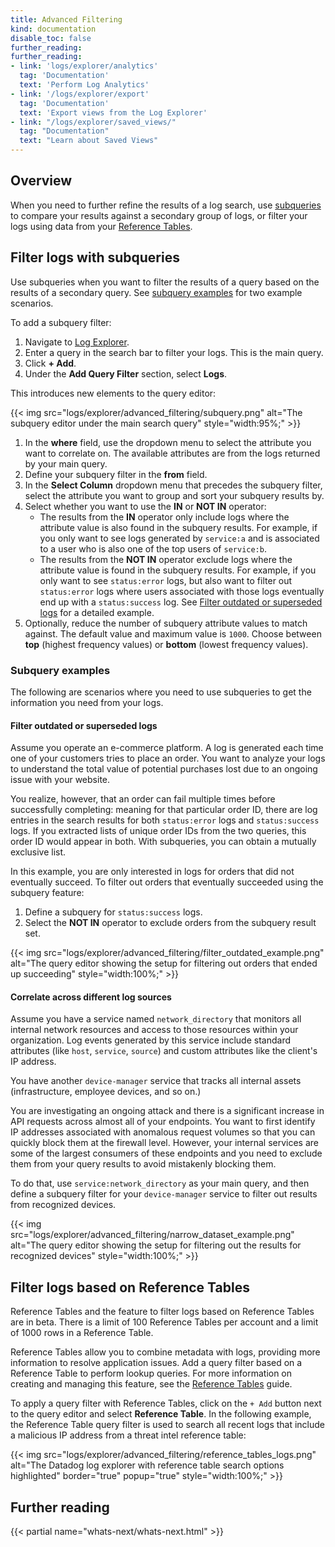 ```yaml
---
title: Advanced Filtering
kind: documentation
disable_toc: false
further_reading:
further_reading:
- link: 'logs/explorer/analytics'
  tag: 'Documentation'
  text: 'Perform Log Analytics'
- link: '/logs/explorer/export'
  tag: 'Documentation'
  text: 'Export views from the Log Explorer'
- link: "/logs/explorer/saved_views/"
  tag: "Documentation"
  text: "Learn about Saved Views"
---
```


## Overview

When you need to further refine the results of a log search, use [subqueries](#filter-logs-with-subqueries) to compare your results against a secondary group of logs, or filter your logs using data from your [Reference Tables](#filter-logs-based-on-reference-tables).

## Filter logs with subqueries

Use subqueries when you want to filter the results of a query based on the results of a secondary query. See [subquery examples](#subquery-examples) for two example scenarios.

To add a subquery filter:

1. Navigate to [Log Explorer][1].
1. Enter a query in the search bar to filter your logs. This is the main query.
1. Click **+ Add**.
1. Under the **Add Query Filter** section, select **Logs**.

This introduces new elements to the query editor:

{{< img src="logs/explorer/advanced_filtering/subquery.png" alt="The subquery editor under the main search query" style="width:95%;" >}}

1. In the **where** field, use the dropdown menu to select the attribute you want to correlate on. The available attributes are from the logs returned by your main query.
1. Define your subquery filter in the **from** field.
1. In the **Select Column** dropdown menu that precedes the subquery filter, select the attribute you want to group and sort your subquery results by.  
1. Select whether you want to use the **IN** or **NOT IN** operator:  
    - The results from the **IN** operator only include logs where the attribute value is also found in the subquery results. For example, if you only want to see logs generated by `service:a` and is associated to a user who is also one of the top users of `service:b`.  
    - The results from the **NOT IN** operator exclude logs where the attribute value is found in the subquery results. For example, if you only want to see `status:error` logs, but also want to filter out `status:error` logs where users associated with those logs eventually end up with a `status:success` log. See [Filter outdated or superseded logs](#filter-outdated-or-superseded-logs) for a detailed example.  
1. Optionally, reduce the number of subquery attribute values to match against. The default value and maximum value is `1000`. Choose between **top** (highest frequency values) or **bottom** (lowest frequency values).

### Subquery examples

The following are scenarios where you need to use subqueries to get the information you need from your logs.

#### Filter outdated or superseded logs

Assume you operate an e-commerce platform. A log is generated each time one of your customers tries to place an order. You want to analyze your logs to understand the total value of potential purchases lost due to an ongoing issue with your website.

You realize, however, that an order can fail multiple times before successfully completing: meaning for that particular order ID, there are log entries in the search results for both `status:error` logs and `status:success` logs. If you extracted lists of unique order IDs from the two queries, this order ID would appear in both. With subqueries, you can obtain a mutually exclusive list.

In this example, you are only interested in logs for orders that did not eventually succeed. To filter out orders that eventually succeeded using the subquery feature:

1. Define a subquery for `status:success` logs.
1. Select the **NOT IN** operator to exclude orders from the subquery result set.

{{< img src="logs/explorer/advanced_filtering/filter_outdated_example.png" alt="The query editor showing the setup for filtering out orders that ended up succeeding" style="width:100%;" >}}

#### Correlate across different log sources

Assume you have a service named `network_directory` that monitors all internal network resources and access to those resources within your organization. Log events generated by this service include standard attributes (like `host`, `service`, `source`) and custom attributes like the client's IP address.

You have another `device-manager` service that tracks all internal assets (infrastructure, employee devices, and so on.)

You are investigating an ongoing attack and there is a significant increase in API requests across almost all of your endpoints. You want to first identify IP addresses associated with anomalous request volumes so that you can quickly block them at the firewall level. However, your internal services are some of the largest consumers of these endpoints and you need to exclude them from your query results to avoid mistakenly blocking them.

To do that, use `service:network_directory` as your main query, and then define a subquery filter for your `device-manager` service to filter out results from recognized devices.

{{< img src="logs/explorer/advanced_filtering/narrow_dataset_example.png" alt="The query editor showing the setup for filtering out the results for recognized devices" style="width:100%;" >}}

## Filter logs based on Reference Tables

<div class="alert alert-warning">Reference Tables and the feature to filter logs based on Reference Tables are in beta. There is a limit of 100 Reference Tables per account and a limit of 1000 rows in a Reference Table.</div>

Reference Tables allow you to combine metadata with logs, providing more information to resolve application issues. Add a query filter based on a Reference Table to perform lookup queries. For more information on creating and managing this feature, see the [Reference Tables][2] guide.

To apply a query filter with Reference Tables, click on the `+ Add` button next to the query editor and select **Reference Table**. In the following example, the Reference Table query filter is used to search all recent logs that include a malicious IP address from a threat intel reference table:

{{< img src="logs/explorer/advanced_filtering/reference_tables_logs.png" alt="The Datadog log explorer with reference table search options highlighted" border="true" popup="true" style="width:100%;" >}}

## Further reading

{{< partial name="whats-next/whats-next.html" >}}

[1]: https://app.datadoghq.com/logs
[2]: /integrations/guide/reference-tables/?tab=manualupload